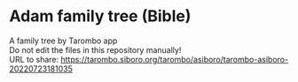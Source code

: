 # Adam family tree (Bible)
A family tree by Tarombo app  
Do not edit the files in this repository manually!  
URL to share: https://tarombo.siboro.org/tarombo/asiboro/tarombo-asiboro-20220723181035